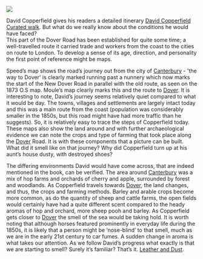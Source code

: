 <a href="https://www.kent-maps.online"><img src="https://www.kent-maps.online/juncture/ve-button.png"></a>
<param ve-config 
       title="Mapping the Dover Road: David Copperfield’s journey" 
       author="Elizabeth Waterman-Scrase"
       layout="vtl">
       
<param ve-image url="https://raw.githubusercontent.com/kent-map/images/main/dickens/Moule.jpg" title="Moule's County Maps: the East and South-East of England. Bracken Books, 1994." fit="cover">

David Copperfield gives his readers a detailed itinerary [David Copperfield Curated walk](/dickens/david-copperfield-curated-walk). But what do we really know about the conditions he would have faced?   
This part of the Dover Road has been established for quite some time; a well-travelled route it carried trade and workers from the coast to the cities on route to London. To develop a sense of its age, direction, and personality the first point of reference might be maps. 
<param ve-image url="https://raw.githubusercontent.com/kent-map/images/main/18c/1U8A1416-01_18C_map_Thos_Kitchin.jpeg" label="Thomas Kitchin map" attribution="By kind permission of Patrick Marrin">

Speed’s map shows the road’s journey out from the city of [Canterbury](/dickens/david-copperfield-canterbury) - 'the way to Dover' is clearly marked running past a nunnery which now marks the start of the New Dover Road in parallel with the old route, as seen on the 1873 O.S map. Moule’s map clearly marks this and the route to [Dover](/dickens/19c-dover). It is interesting to note, David’s journey seems relatively quiet compared to what it would be day. The towns, villages and settlements are largely intact today and this was a main route from the coast (population was considerably smaller in the 1850s, but this road might have had more traffic than he suggests). So, it is relatively easy to trace the steps of Copperfield today. These maps also show the land around and with further archaeological evidence we can note the crops and type of farming that took place along the [Dover](/dickens/19c-dover) Road. It is with these components that a picture can be built. What did it smell like on that journey? Why did Copperfield turn up at his aunt’s house dusty, with destroyed shoes? 
<param ve-image url="https://raw.githubusercontent.com/kent-map/images/main/dickens/Speed.jpg" title="John Speed's England : a coloured facsimile of the maps and text from the theatre of the Empire of Great Britaine, first edition, 1611 / Pt. 2, Kent, Sussex, Surrey, Berkshire, Middlesex, Essex, Suffolk, Norfolk, Hertfordshire, Buckinghamshire. John Arlott, ed. Pheonix, 1953." fit="contain">

The differing environments David would have come across, that are indeed mentioned in the book, can be verified. The area around [Canterbury](/dickens/david-copperfield-canterbury) was a mix of hop farms and orchards of cherry and apple, surrounded by forest and woodlands. As Copperfield travels towards [Dover](/dickens/19c-dover), the land changes, and thus, the crops and farming methods. Barley and arable crops become more common, as do the quantity of sheep and cattle farms, the open fields would certainly have had a quite different scent compared to the heady aromas of hop and orchard, more sheep pooh and barley. As Copperfield gets closer to [Dover](/dickens/dickens-dover) the smell of the sea would be taking hold. It is worth noting that although horses featured prominently in everyday life during the 1850s, it is likely that a person might be ‘nose-blind’ to that smell, much as we are in the early 21st century to car fumes. A sudden change in aroma is what takes our attention. As we follow David’s progress what exactly is that we are starting to smell? Surely it’s familiar? That’s it. [Leather and Dust](/dickens/19c-leather-and-dust).
<param ve-image url="https://raw.githubusercontent.com/kent-map/images/main/dickens/OS1873.jpg" title="O.S. map of Kent 1873. Reproduced with the permission of the National Library of Scotland." fit="contain">
